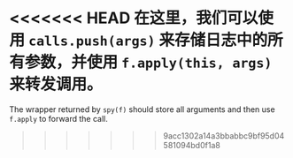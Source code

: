 <<<<<<< HEAD
在这里，我们可以使用 `calls.push(args)` 来存储日志中的所有参数，并使用 `f.apply(this, args)` 来转发调用。
=======
The wrapper returned by `spy(f)` should store all arguments and then use `f.apply` to forward the call.
>>>>>>> 9acc1302a14a3bbabbc9bf95d04581094bd0f1a8
